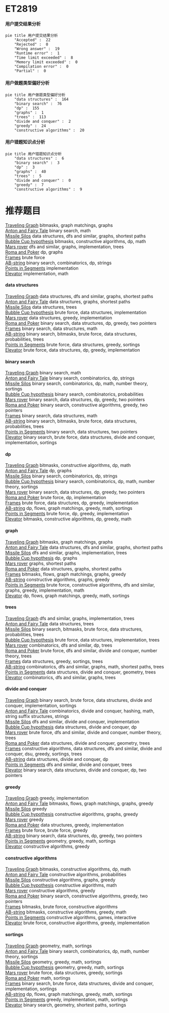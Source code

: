 # ET2819
<!-- tabs:start -->
#### **用户提交结果分析**

```mermaid
pie title 用户提交结果分析
    "Accepted" :  22
    "Rejected" :  0
    "Wrong answer" :  19
    "Runtime error" :  1
    "Time limit exceeded" :  8
    "Memory limit exceeded" :  0
    "Compilation error" :  0
    "Partial" :  0
```
#### **用户做题类型偏好分析**

```mermaid
pie title 用户做题类型偏好分析
    "data structures" :  164
    "binary search" :  76
    "dp" :  155
    "graphs" :  1
    "trees" :  113
    "divide and conquer" :  2
    "greedy" :  24
    "constructive algorithms" :  20
```
#### **用户错题知识点分析**

```mermaid
pie title 用户错题知识点分析
    "data structures" :  6
    "binary search" :  3
    "dp" :  3
    "graphs" :  40
    "trees" :  5
    "divide and conquer" :  0
    "greedy" :  7
    "constructive algorithms" :  9
```
<!-- tabs:end -->
# 推荐题目
[Traveling Graph](http://codeforces.com/problemset/problem/21/D)		bitmasks,
                        graph matchings,
                        graphs		  
[Anton and Fairy Tale](http://codeforces.com/problemset/problem/785/C)		binary search,
                        math		  
[Missile Silos](http://codeforces.com/problemset/problem/144/D)		data structures,
                        dfs and similar,
                        graphs,
                        shortest paths		  
[Bubble Cup hypothesis](https://codeforces.com/contest/1424/problem/I)		bitmasks,
                        constructive algorithms,
                        dp,
                        math		  
[Mars rover](http://codeforces.com/problemset/problem/1010/D)		dfs and similar,
                        graphs,
                        implementation,
                        trees		  
[Roma and Poker](http://codeforces.com/problemset/problem/803/E)		dp,
                        graphs		  
[Frames](http://codeforces.com/problemset/problem/152/D)		brute force		  
[AB-string](http://codeforces.com/problemset/problem/1238/D)		binary search,
                        combinatorics,
                        dp,
                        strings		  
[Points in Segments](http://codeforces.com/problemset/problem/1015/A)		implementation		  
[Elevator](http://codeforces.com/problemset/problem/117/A)		implementation,
                        math		  
<!-- tabs:start -->
#### **data structures**
[Traveling Graph](http://codeforces.com/problemset/problem/144/D)		data structures,
                        dfs and similar,
                        graphs,
                        shortest paths		  
[Anton and Fairy Tale](http://codeforces.com/problemset/problem/757/F)		data structures,
                        graphs,
                        shortest paths		  
[Missile Silos](http://codeforces.com/problemset/problem/339/D)		data structures,
                        trees		  
[Bubble Cup hypothesis](http://codeforces.com/problemset/problem/1290/A)		brute force,
                        data structures,
                        implementation		  
[Mars rover](https://codeforces.com/contest/1434/problem/B)		data structures,
                        greedy,
                        implementation		  
[Roma and Poker](http://codeforces.com/problemset/problem/1492/C)		binary search,
                        data structures,
                        dp,
                        greedy,
                        two pointers		  
[Frames](http://codeforces.com/problemset/problem/1490/G)		binary search,
                        data structures,
                        math		  
[AB-string](http://codeforces.com/problemset/problem/1479/D)		binary search,
                        bitmasks,
                        brute force,
                        data structures,
                        probabilities,
                        trees		  
[Points in Segments](http://codeforces.com/problemset/problem/1497/A)		brute force,
                        data structures,
                        greedy,
                        sortings		  
[Elevator](http://codeforces.com/problemset/problem/1491/C)		brute force,
                        data structures,
                        dp,
                        greedy,
                        implementation		  
#### **binary search**
[Traveling Graph](http://codeforces.com/problemset/problem/785/C)		binary search,
                        math		  
[Anton and Fairy Tale](http://codeforces.com/problemset/problem/1238/D)		binary search,
                        combinatorics,
                        dp,
                        strings		  
[Missile Silos](http://codeforces.com/problemset/problem/1371/E2)		binary search,
                        combinatorics,
                        dp,
                        math,
                        number theory,
                        sortings		  
[Bubble Cup hypothesis](http://codeforces.com/problemset/problem/1418/E)		binary search,
                        combinatorics,
                        probabilities		  
[Mars rover](http://codeforces.com/problemset/problem/1492/C)		binary search,
                        data structures,
                        dp,
                        greedy,
                        two pointers		  
[Roma and Poker](http://codeforces.com/problemset/problem/1463/D)		binary search,
                        constructive algorithms,
                        greedy,
                        two pointers		  
[Frames](http://codeforces.com/problemset/problem/1490/G)		binary search,
                        data structures,
                        math		  
[AB-string](http://codeforces.com/problemset/problem/1479/D)		binary search,
                        bitmasks,
                        brute force,
                        data structures,
                        probabilities,
                        trees		  
[Points in Segments](http://codeforces.com/problemset/problem/1436/E)		binary search,
                        data structures,
                        two pointers		  
[Elevator](http://codeforces.com/problemset/problem/1461/D)		binary search,
                        brute force,
                        data structures,
                        divide and conquer,
                        implementation,
                        sortings		  
#### **dp**
[Traveling Graph](https://codeforces.com/contest/1424/problem/I)		bitmasks,
                        constructive algorithms,
                        dp,
                        math		  
[Anton and Fairy Tale](http://codeforces.com/problemset/problem/803/E)		dp,
                        graphs		  
[Missile Silos](http://codeforces.com/problemset/problem/1238/D)		binary search,
                        combinatorics,
                        dp,
                        strings		  
[Bubble Cup hypothesis](http://codeforces.com/problemset/problem/1371/E2)		binary search,
                        combinatorics,
                        dp,
                        math,
                        number theory,
                        sortings		  
[Mars rover](http://codeforces.com/problemset/problem/1492/C)		binary search,
                        data structures,
                        dp,
                        greedy,
                        two pointers		  
[Roma and Poker](https://codeforces.com/contest/1457/problem/C)		brute force,
                        dp,
                        implementation		  
[Frames](http://codeforces.com/problemset/problem/1491/C)		brute force,
                        data structures,
                        dp,
                        greedy,
                        implementation		  
[AB-string](http://codeforces.com/problemset/problem/1437/C)		dp,
                        flows,
                        graph matchings,
                        greedy,
                        math,
                        sortings		  
[Points in Segments](http://codeforces.com/problemset/problem/1499/B)		brute force,
                        dp,
                        greedy,
                        implementation		  
[Elevator](http://codeforces.com/problemset/problem/1491/D)		bitmasks,
                        constructive algorithms,
                        dp,
                        greedy,
                        math		  
#### **graph**
[Traveling Graph](http://codeforces.com/problemset/problem/21/D)		bitmasks,
                        graph matchings,
                        graphs		  
[Anton and Fairy Tale](http://codeforces.com/problemset/problem/144/D)		data structures,
                        dfs and similar,
                        graphs,
                        shortest paths		  
[Missile Silos](http://codeforces.com/problemset/problem/1010/D)		dfs and similar,
                        graphs,
                        implementation,
                        trees		  
[Bubble Cup hypothesis](http://codeforces.com/problemset/problem/803/E)		dp,
                        graphs		  
[Mars rover](http://codeforces.com/problemset/problem/20/C)		graphs,
                        shortest paths		  
[Roma and Poker](http://codeforces.com/problemset/problem/757/F)		data structures,
                        graphs,
                        shortest paths		  
[Frames](http://codeforces.com/problemset/problem/1009/G)		bitmasks,
                        flows,
                        graph matchings,
                        graphs,
                        greedy		  
[AB-string](http://codeforces.com/problemset/problem/1368/E)		constructive algorithms,
                        graphs,
                        greedy		  
[Points in Segments](http://codeforces.com/problemset/problem/1487/C)		brute force,
                        constructive algorithms,
                        dfs and similar,
                        graphs,
                        greedy,
                        implementation,
                        math		  
[Elevator](http://codeforces.com/problemset/problem/1437/C)		dp,
                        flows,
                        graph matchings,
                        greedy,
                        math,
                        sortings		  
#### **trees**
[Traveling Graph](http://codeforces.com/problemset/problem/1010/D)		dfs and similar,
                        graphs,
                        implementation,
                        trees		  
[Anton and Fairy Tale](http://codeforces.com/problemset/problem/339/D)		data structures,
                        trees		  
[Missile Silos](http://codeforces.com/problemset/problem/1479/D)		binary search,
                        bitmasks,
                        brute force,
                        data structures,
                        probabilities,
                        trees		  
[Bubble Cup hypothesis](http://codeforces.com/problemset/problem/1511/C)		brute force,
                        data structures,
                        implementation,
                        trees		  
[Mars rover](http://codeforces.com/problemset/problem/1499/F)		combinatorics,
                        dfs and similar,
                        dp,
                        trees		  
[Roma and Poker](http://codeforces.com/problemset/problem/1491/E)		brute force,
                        dfs and similar,
                        divide and conquer,
                        number theory,
                        trees		  
[Frames](http://codeforces.com/problemset/problem/1466/D)		data structures,
                        greedy,
                        sortings,
                        trees		  
[AB-string](http://codeforces.com/problemset/problem/1495/D)		combinatorics,
                        dfs and similar,
                        graphs,
                        math,
                        shortest paths,
                        trees		  
[Points in Segments](http://codeforces.com/problemset/problem/1303/G)		data structures,
                        divide and conquer,
                        geometry,
                        trees		  
[Elevator](http://codeforces.com/problemset/problem/1454/E)		combinatorics,
                        dfs and similar,
                        graphs,
                        trees		  
#### **divide and conquer**
[Traveling Graph](http://codeforces.com/problemset/problem/1461/D)		binary search,
                        brute force,
                        data structures,
                        divide and conquer,
                        implementation,
                        sortings		  
[Anton and Fairy Tale](http://codeforces.com/problemset/problem/1466/G)		combinatorics,
                        divide and conquer,
                        hashing,
                        math,
                        string suffix structures,
                        strings		  
[Missile Silos](http://codeforces.com/problemset/problem/1490/D)		dfs and similar,
                        divide and conquer,
                        implementation		  
[Bubble Cup hypothesis](https://codeforces.com/contest/1483/problem/C)		data structures,
                        divide and conquer,
                        dp		  
[Mars rover](http://codeforces.com/problemset/problem/1491/E)		brute force,
                        dfs and similar,
                        divide and conquer,
                        number theory,
                        trees		  
[Roma and Poker](http://codeforces.com/problemset/problem/1303/G)		data structures,
                        divide and conquer,
                        geometry,
                        trees		  
[Frames](http://codeforces.com/problemset/problem/1494/D)		constructive algorithms,
                        data structures,
                        dfs and similar,
                        divide and conquer,
                        dsu,
                        greedy,
                        sortings,
                        trees		  
[AB-string](http://codeforces.com/problemset/problem/1482/E)		data structures,
                        divide and conquer,
                        dp		  
[Points in Segments](http://codeforces.com/problemset/problem/566/C)		dfs and similar,
                        divide and conquer,
                        trees		  
[Elevator](http://codeforces.com/problemset/problem/1428/F)		binary search,
                        data structures,
                        divide and conquer,
                        dp,
                        two pointers		  
#### **greedy**
[Traveling Graph](http://codeforces.com/problemset/problem/1062/A)		greedy,
                        implementation		  
[Anton and Fairy Tale](http://codeforces.com/problemset/problem/1009/G)		bitmasks,
                        flows,
                        graph matchings,
                        graphs,
                        greedy		  
[Missile Silos](http://codeforces.com/problemset/problem/1249/D1)		greedy		  
[Bubble Cup hypothesis](http://codeforces.com/problemset/problem/1368/E)		constructive algorithms,
                        graphs,
                        greedy		  
[Mars rover](http://codeforces.com/problemset/problem/1509/B)		greedy		  
[Roma and Poker](https://codeforces.com/contest/1434/problem/B)		data structures,
                        greedy,
                        implementation		  
[Frames](https://codeforces.com/contest/1457/problem/B)		brute force,
                        brute force,
                        greedy		  
[AB-string](http://codeforces.com/problemset/problem/1492/C)		binary search,
                        data structures,
                        dp,
                        greedy,
                        two pointers		  
[Points in Segments](https://codeforces.com/contest/1496/problem/C)		geometry,
                        greedy,
                        math,
                        sortings		  
[Elevator](http://codeforces.com/problemset/problem/1493/A)		constructive algorithms,
                        greedy		  
#### **constructive algorithms**
[Traveling Graph](https://codeforces.com/contest/1424/problem/I)		bitmasks,
                        constructive algorithms,
                        dp,
                        math		  
[Anton and Fairy Tale](https://codeforces.com/contest/1347/problem/E)		constructive algorithms,
                        probabilities		  
[Missile Silos](http://codeforces.com/problemset/problem/1368/E)		constructive algorithms,
                        graphs,
                        greedy		  
[Bubble Cup hypothesis](http://codeforces.com/problemset/problem/1447/A)		constructive algorithms,
                        math		  
[Mars rover](http://codeforces.com/problemset/problem/1493/A)		constructive algorithms,
                        greedy		  
[Roma and Poker](http://codeforces.com/problemset/problem/1463/D)		binary search,
                        constructive algorithms,
                        greedy,
                        two pointers		  
[Frames](https://codeforces.com/contest/1456/problem/B)		bitmasks,
                        brute force,
                        constructive algorithms		  
[AB-string](http://codeforces.com/problemset/problem/1492/D)		bitmasks,
                        constructive algorithms,
                        greedy,
                        math		  
[Points in Segments](https://codeforces.com/contest/1504/problem/D)		constructive algorithms,
                        games,
                        interactive		  
[Elevator](https://codeforces.com/contest/1483/problem/A)		brute force,
                        constructive algorithms,
                        greedy,
                        implementation		  
#### **sortings**
[Traveling Graph](http://codeforces.com/problemset/problem/1381/E)		geometry,
                        math,
                        sortings		  
[Anton and Fairy Tale](http://codeforces.com/problemset/problem/1371/E2)		binary search,
                        combinatorics,
                        dp,
                        math,
                        number theory,
                        sortings		  
[Missile Silos](https://codeforces.com/contest/1496/problem/C)		geometry,
                        greedy,
                        math,
                        sortings		  
[Bubble Cup hypothesis](http://codeforces.com/problemset/problem/1495/A)		geometry,
                        greedy,
                        math,
                        sortings		  
[Mars rover](http://codeforces.com/problemset/problem/1497/A)		brute force,
                        data structures,
                        greedy,
                        sortings		  
[Roma and Poker](http://codeforces.com/problemset/problem/1427/A)		math,
                        sortings		  
[Frames](http://codeforces.com/problemset/problem/1461/D)		binary search,
                        brute force,
                        data structures,
                        divide and conquer,
                        implementation,
                        sortings		  
[AB-string](http://codeforces.com/problemset/problem/1437/C)		dp,
                        flows,
                        graph matchings,
                        greedy,
                        math,
                        sortings		  
[Points in Segments](http://codeforces.com/problemset/problem/1473/A)		greedy,
                        implementation,
                        math,
                        sortings		  
[Elevator](http://codeforces.com/problemset/problem/1486/B)		binary search,
                        geometry,
                        shortest paths,
                        sortings		  
<!-- tabs:end -->
